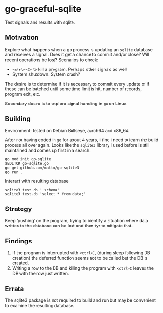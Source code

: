 # go-graceful-sqlite

Test signals and results with sqlite.

## Motivation

Explore what happens when a go process is updating an `sqlite` database and receives a signal. Does it get a chance to commit and/or close? Will recent operations be lost? Scenarios to check:

* `<ctrl><C>` to kill a program. Perhaps other signals as well.
* System shutdown. System crash?

The desire is to determine if it is necessary to commit every update of if these can be batched until some time limit is hit, number of records, program exit, etc.

Secondary desire is to explore signal handling in `go` on Linux.

## Building

Environment: tested on Debian Bullseye, aarch64 and x86_64.

After not having coded in `go` for about 4 years, I find I need to learn the build process all over again. Looks like the `sqlite3` library I used before is still maintained and comes up first in a search.

```text
go mod init go-sqlite
$EDITOR go-sqlite.go
go get github.com/mattn/go-sqlite3
go run .
```

Interact with resulting database

```text
sqlite3 test.db '.schema'
sqlite3 test.db 'select * from data;'
```

## Strategy

Keep 'pushing' on the program, trying to identify a situation where data written to the database can be lost and then tyr to mitigate that.

## Findings

1. If the program is interrupted with `<ctrl>C`, (during sleep following DB creation) the deferred function seems not to be called but the DB is created.
1. Writing a row to the DB and killing the program with `<ctrl>C` leaves the DB with the row just written.

## Errata

The sqlite3 package is not required to build and run but may be convenient to examine the resulting database.
